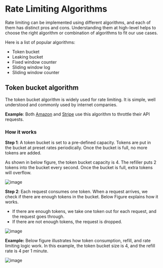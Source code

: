 # Rate Limiting Algorithms

Rate limiting can be implemented using different algorithms, and each of them has distinct
pros and cons. Understanding them at high-level helps to choose the right algorithm or combination of algorithms to fit our use
cases.

Here is a list of popular algorithms:
- Token bucket
- Leaking bucket
- Fixed window counter
- Sliding window log
- Sliding window counter

## Token bucket algorithm
The token bucket algorithm is widely used for rate limiting. It is simple, well understood and
commonly used by internet companies.

**Example**: Both [Amazon](https://docs.aws.amazon.com/apigateway/latest/developerguide/api-gateway-request-throttling.html "Amazon") and [Stripe](https://stripe.com/blog/rate-limiters "Stripe") use this algorithm to throttle their API requests.

### How it works

**Step 1**: A token bucket is set to a pre-defined capacity. Tokens are put in the bucket
at preset rates periodically. Once the bucket is full, no more tokens are added. 

As shown in below figure, the token bucket capacity is 4. The refiller puts 2 tokens into the bucket every second. Once the bucket is full, extra tokens will overflow.

![image](https://github.com/user-attachments/assets/db2461a2-c26d-4061-8896-05a677765985)

**Step 2**: Each request consumes one token. When a request arrives, we check if there are enough
tokens in the bucket.  Below Figure explains how it works.
- If there are enough tokens, we take one token out for each request, and the request
goes through.
- If there are not enough tokens, the request is dropped.

![image](https://github.com/user-attachments/assets/8191da4f-ca1c-4540-aeb2-cca09b89a81f)

**Example:** Below figure illustrates how token consumption, refill, and rate limiting logic work. In this example, the token bucket size is 4, and the refill rate is 4 per 1 minute.

![image](https://github.com/user-attachments/assets/5d4d2af9-7bcb-40b0-85d5-3e0f79cd6a1f)
